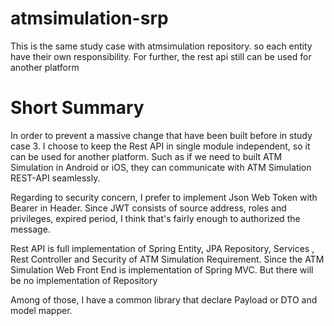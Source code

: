 # atmsimulation-srp
This is the same study case with atmsimulation repository. so each entity have their own responsibility. For further, the rest api still can be used for another platform

# Short Summary

In order to prevent a massive change that have been built before in study case 3. I choose to keep the Rest API in single module independent, so it can be used for another platform. Such as if we need to built ATM Simulation in Android or iOS, they can communicate with ATM Simulation REST-API seamlessly.

Regarding to security concern, I prefer to implement Json Web Token with Bearer in Header. Since JWT consists of source address, roles and privileges, expired period, I think that&#39;s fairly enough to authorized the message.

Rest API is full implementation of Spring Entity, JPA Repository, Services , Rest Controller and Security of ATM Simulation Requirement. Since the ATM Simulation Web Front End is implementation of Spring MVC. But there will be no implementation of Repository

Among of those, I have a common library that declare Payload or DTO and model mapper.
